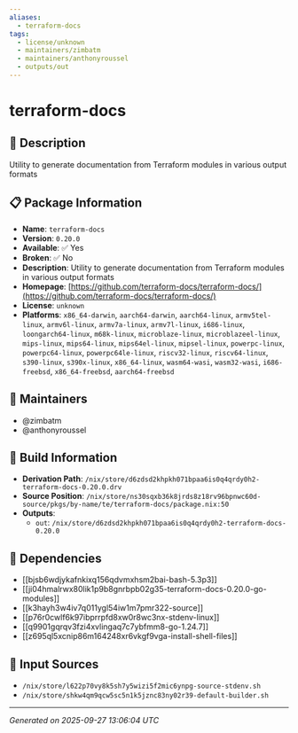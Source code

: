 ```yaml
---
aliases:
  - terraform-docs
tags:
  - license/unknown
  - maintainers/zimbatm
  - maintainers/anthonyroussel
  - outputs/out
---
```


# terraform-docs

## 📝 Description

Utility to generate documentation from Terraform modules in various output formats

## 📋 Package Information

- **Name**: `terraform-docs`
- **Version**: `0.20.0`
- **Available**: ✅ Yes
- **Broken**: ✅ No
- **Description**: Utility to generate documentation from Terraform modules in various output formats
- **Homepage**: [https://github.com/terraform-docs/terraform-docs/](https://github.com/terraform-docs/terraform-docs/)
- **License**: `unknown`
- **Platforms**: `x86_64-darwin`, `aarch64-darwin`, `aarch64-linux`, `armv5tel-linux`, `armv6l-linux`, `armv7a-linux`, `armv7l-linux`, `i686-linux`, `loongarch64-linux`, `m68k-linux`, `microblaze-linux`, `microblazeel-linux`, `mips-linux`, `mips64-linux`, `mips64el-linux`, `mipsel-linux`, `powerpc-linux`, `powerpc64-linux`, `powerpc64le-linux`, `riscv32-linux`, `riscv64-linux`, `s390-linux`, `s390x-linux`, `x86_64-linux`, `wasm64-wasi`, `wasm32-wasi`, `i686-freebsd`, `x86_64-freebsd`, `aarch64-freebsd`
## 👥 Maintainers

- @zimbatm
- @anthonyroussel


## 🔧 Build Information

- **Derivation Path**: `/nix/store/d6zdsd2khpkh071bpaa6is0q4qrdy0h2-terraform-docs-0.20.0.drv`
- **Source Position**: `/nix/store/ns30sqxb36k8jrds8z18rv96bpnwc60d-source/pkgs/by-name/te/terraform-docs/package.nix:50`
- **Outputs**:
  - `out`:  `/nix/store/d6zdsd2khpkh071bpaa6is0q4qrdy0h2-terraform-docs-0.20.0`

## 🔗 Dependencies

- [[bjsb6wdjykafnkixq156qdvmxhsm2bai-bash-5.3p3]]
- [[ji04hmalrwx80lik1p9b8gnrbpb02g35-terraform-docs-0.20.0-go-modules]]
- [[k3hayh3w4iv7q011ygl54iw1m7pmr322-source]]
- [[p76r0cwlf6k97ibprrpfd8xw0r8wc3nx-stdenv-linux]]
- [[q9901gqrqv3fzi4xvlingaq7c7ybfmm8-go-1.24.7]]
- [[z695ql5xcnip86m164248xr6vkgf9vga-install-shell-files]]

## 📁 Input Sources

- `/nix/store/l622p70vy8k5sh7y5wizi5f2mic6ynpg-source-stdenv.sh`
- `/nix/store/shkw4qm9qcw5sc5n1k5jznc83ny02r39-default-builder.sh`

---
*Generated on 2025-09-27 13:06:04 UTC*
